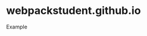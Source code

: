 # webpackstudent.github.io
Example

<div class="cont"></div>
<script src="./dist/main.js"></script>

